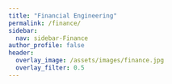 ```yaml
---
title: "Financial Engineering"
permalink: /finance/
sidebar:
  nav: sidebar-Finance
author_profile: false
header:
  overlay_image: /assets/images/finance.jpg
  overlay_filter: 0.5
---
```

